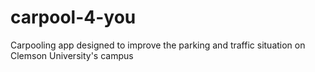 # carpool-4-you
Carpooling app designed to improve the parking and traffic situation on Clemson University's campus
